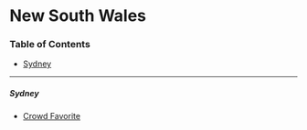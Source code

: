 # New South Wales

### Table of Contents

- [Sydney](#sydney)

---

##### Sydney

- [Crowd Favorite](http://crowdfavorite.com)
